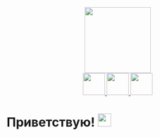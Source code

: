 <div id="header" align="center">
  <img src="https://media.giphy.com/media/Qc0BxWM9TxljvJug2x/giphy.gif" width="150"/>
</div>

<div id="badges" align="center">
  <a href="https://t.me/drunya58">
   <img src="https://cdn-icons-png.flaticon.com/512/2111/2111646.png" width="50"/>
  </a>
  <a href="https://vk.com/andrew_puhov">
   <img src="https://cdn-icons-png.flaticon.com/512/4494/4494517.png" width="50"/>
  </a>
  <a href="https://instagram.com/o_andruyash.b?r=nametag">
   <img src="https://cdn-icons-png.flaticon.com/512/2111/2111463.png" width="50"/>
  </a>
</div>

<h1>
  Приветствую!
  <img src="https://media.giphy.com/media/hvRJCLFzcasrR4ia7z/giphy.gif" width="30px"/>
</h1>

<!--
**DpaNniK/DpaNniK** is a ✨ _special_ ✨ repository because its `README.md` (this file) appears on your GitHub profile.

Here are some ideas to get you started:

- 🔭 I’m currently working on ...
- 🌱 I’m currently learning ...
- 👯 I’m looking to collaborate on ...
- 🤔 I’m looking for help with ...
- 💬 Ask me about ...
- 📫 How to reach me: ...
- 😄 Pronouns: ...
- ⚡ Fun fact: ...
-->
